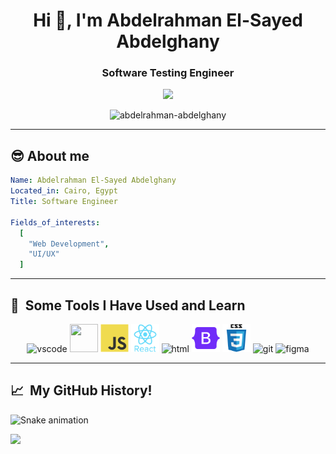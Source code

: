 <h1 align="center">Hi 👋, I'm Abdelrahman El-Sayed Abdelghany</h1>

<h3 align="center">Software Testing Engineer</h3>

<p align="center">
<a href="https://www.linkedin.com/in/abdelrahman-el-sayed-230850209/" target="_blank">
  <img height="50" src="https://user-images.githubusercontent.com/46517096/166973395-19676cd8-f8ec-4abf-83ff-da8243505b82.png"/>
</a>
</p>

<p align="center">
<img src="https://www.google.com/imgres?q=it%27s%20not%20a%20bug%20it%27s%20a%20feature&imgurl=https%3A%2F%2Fjuststickers.in%2Fwp-content%2Fuploads%2F2017%2F08%2Fits-not-a-bug-its-a-feature.png&imgrefurl=https%3A%2F%2Fjuststickers.in%2Fproduct%2Fits-not-a-bug-its-a-feature-sticker%2F&docid=_a14zhYuj6cd6M&tbnid=flfrRZQv9U_1cM&vet=12ahUKEwjchqOnidyKAxV0gf0HHQikCZAQM3oECHsQAA..i&w=528&h=528&hcb=2&ved=2ahUKEwjchqOnidyKAxV0gf0HHQikCZAQM3oECHsQAA"
  alt="abdelrahman-abdelghany" height="400"
/>
</p>

---

<h2>😎 About me</h2>

```yaml
Name: Abdelrahman El-Sayed Abdelghany
Located_in: Cairo, Egypt
Title: Software Engineer

Fields_of_interests:
  [
    "Web Development",
    "UI/UX"
  ]
```
  
---  
  
<h2> 🚀 &nbsp;Some Tools I Have Used and Learn</h2>
<p align="center">
<img src="https://cdn.jsdelivr.net/gh/devicons/devicon/icons/vscode/vscode-original.svg" alt="vscode" width="45" height="45"/>
<img src="https://cdn.jsdelivr.net/gh/devicons/devicon/icons/cplusplus/cplusplus-original.svg" width="45" height="45"/>
<img src="https://raw.githubusercontent.com/devicons/devicon/master/icons/javascript/javascript-original.svg" alt="javascript" width="45" height="45" />
<img src="https://raw.githubusercontent.com/devicons/devicon/master/icons/react/react-original-wordmark.svg" alt="react" width="45" height="45" />
<img src="https://cdn.jsdelivr.net/gh/devicons/devicon/icons/html5/html5-original.svg" alt="html" width="45" height="45"/>
<img src="https://raw.githubusercontent.com/devicons/devicon/master/icons/bootstrap/bootstrap-plain.svg" alt="bootstrap" width="45" height="45" />
<img src="https://raw.githubusercontent.com/devicons/devicon/master/icons/css3/css3-original-wordmark.svg" alt="css3" width="45" height="45" />      
<img src="https://cdn.jsdelivr.net/gh/devicons/devicon/icons/git/git-original.svg" alt="git" width="45" height="45"/>
<img src="https://cdn.jsdelivr.net/gh/devicons/devicon/icons/figma/figma-original.svg" alt="figma" width="45" height="45"/>   
</p>

---

<h2> 📈 &nbsp;My GitHub History!</h2>

![Snake animation](https://github.com/thepiyushmalhotra/thepiyushmalhotra/blob/output/github-contribution-grid-snake.svg)
  
<p align="left">
  <img src="https://capsule-render.vercel.app/api?type=waving&color=gradient&height=100&section=footer"/>
</p>
